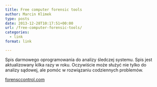 ```yaml
---
title: Free computer forensic tools
author: Marcin Klimek
type: posts
date: 2013-12-28T10:17:51+00:00
url: /free-computer-forensic-tools/
categories:
  - link
format: link

---
```

<p dir="ltr">
  <p dir="ltr">
    Spis darmowego oprogramowania do analizy śledczej systemu. Spis jest aktualizowany kilka razy w roku. Oczywiście może służyć nie tylko do analizy sądowej, ale pomóc w rozwiązaniu codziennych problemów.
  </p>
  
  <p>
    <a href="http://Forensiccontrol.com/resources/free- software" target="_blank">forensccontrol.com</a>
  </p>